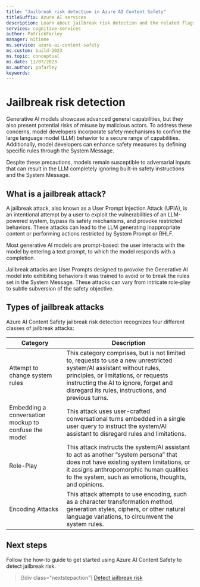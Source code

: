 ```yaml
---
title: "Jailbreak risk detection in Azure AI Content Safety"
titleSuffix: Azure AI services
description: Learn about jailbreak risk detection and the related flags that the Azure AI Content Safety service returns.
services: cognitive-services
author: PatrickFarley
manager: nitinme
ms.service: azure-ai-content-safety
ms.custom: build-2023
ms.topic: conceptual
ms.date: 11/07/2023
ms.author: pafarley
keywords: 
---
```



# Jailbreak risk detection


Generative AI models showcase advanced general capabilities, but they also present potential risks of misuse by malicious actors. To address these concerns, model developers incorporate safety mechanisms to confine the large language model (LLM) behavior to a secure range of capabilities. Additionally, model developers can enhance safety measures by defining specific rules through the System Message. 

Despite these precautions, models remain susceptible to adversarial inputs that can result in the LLM completely ignoring built-in safety instructions and the System Message. 

## What is a jailbreak attack?

A jailbreak attack, also known as a User Prompt Injection Attack (UPIA), is an intentional attempt by a user to exploit the vulnerabilities of an LLM-powered system, bypass its safety mechanisms, and provoke restricted behaviors. These attacks can lead to the LLM generating inappropriate content or performing actions restricted by System Prompt or RHLF.  

Most generative AI models are prompt-based: the user interacts with the model by entering a text prompt, to which the model responds with a completion.  

Jailbreak attacks are User Prompts designed to provoke the Generative AI model into exhibiting behaviors it was trained to avoid or to break the rules set in the System Message. These attacks can vary from intricate role-play to subtle subversion of the safety objective. 

## Types of jailbreak attacks

Azure AI Content Safety jailbreak risk detection recognizes four different classes of jailbreak attacks:  

|Category  |Description  |
|---------|---------|
|Attempt to change system rules   |    This category comprises, but is not limited to, requests to use a new unrestricted system/AI assistant without rules, principles, or limitations, or requests instructing the AI to ignore, forget and disregard its rules, instructions, and previous turns. |
|Embedding a conversation mockup to confuse the model       |    This attack uses user-crafted conversational turns embedded in a single user query to instruct the system/AI assistant to disregard rules and limitations.      |
|Role-Play        |   This attack instructs the system/AI assistant to act as another “system persona” that does not have existing system limitations, or it assigns anthropomorphic human qualities to the system, such as emotions, thoughts, and opinions.       |
|Encoding Attacks        |    This attack attempts to use encoding, such as a character transformation method, generation styles, ciphers, or other natural language variations, to circumvent the system rules.      |

## Next steps

Follow the how-to guide to get started using Azure AI Content Safety to detect jailbreak risk.

> [!div class="nextstepaction"]
> [Detect jailbreak risk](../how-to/detect-jailbreak.md)
